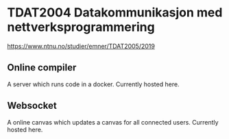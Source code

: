 # TDAT2004 Datakommunikasjon med nettverksprogrammering

https://www.ntnu.no/studier/emner/TDAT2005/2019


## Online compiler

A <a src="./øving03 - docker/server.js">server</a> which runs code in a docker. Currently hosted <a src="https://jakoblm.com/compiler">here.</a>

## Websocket

A <a src="./øving07 - websocket">online canvas</a> which updates a canvas for all connected users. Currently hosted <a src="https://jakoblm.com/canvas">here.</a>

